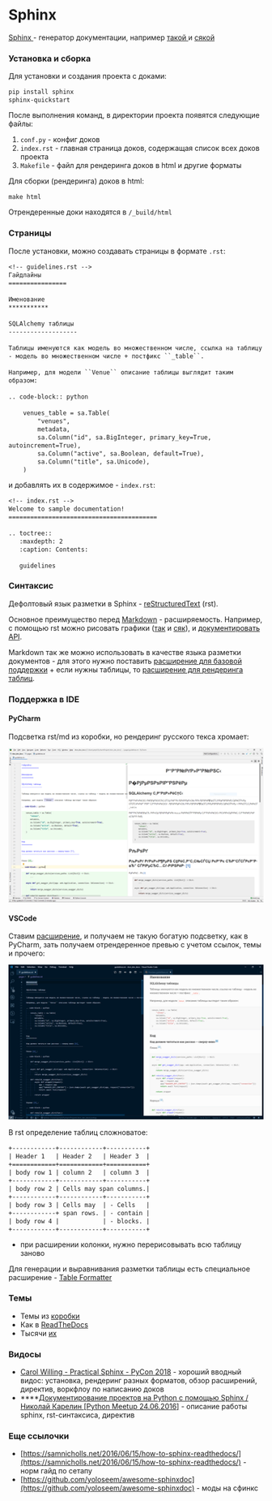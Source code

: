 # Sphinx

[Sphinx ](http://www.sphinx-doc.org/en/master/)- генератор документации, например [такой ](https://flask.palletsprojects.com/en/1.1.x/)и [сякой](https://docs.python.org/2.7/)

### Установка и сборка

Для установки и создания проекта с доками:

```text
pip install sphinx
sphinx-quickstart
```

После выполнения команд, в директории проекта появятся следующие файлы:

1. `conf.py` - конфиг доков
2. `index.rst` - главная страница доков, содержащая список всех доков проекта
3. `Makefile` - файл для рендеринга доков в html и другие форматы

Для сборки \(рендеринга\) доков в html:

```text
make html
```

Отрендеренные доки находятся в `/_build/html`

### Страницы

После установки, можно создавать страницы в формате `.rst`:

```text
<!-- guidelines.rst -->
Гайдлайны
================

Именование
***********

SQLAlchemy таблицы
-------------------

Таблицы именуются как модель во множественном числе, ссылка на таблицу - модель во множественном числе + постфикс ``_table``.

Например, для модели ``Venue`` описание таблицы выглядит таким образом:

.. code-block:: python

    venues_table = sa.Table(
        "venues",
        metadata,
        sa.Column("id", sa.BigInteger, primary_key=True, autoincrement=True),
        sa.Column("active", sa.Boolean, default=True),
        sa.Column("title", sa.Unicode),
    )
```

 и добавлять их в содержимое - `index.rst`:

```text
<!-- index.rst -->
Welcome to sample documentation!
=========================================

.. toctree::
   :maxdepth: 2
   :caption: Contents:

   guidelines
```

### Синтаксис

Дефолтовый язык разметки в Sphinx - [reStructuredText](http://www.sphinx-doc.org/en/master/usage/restructuredtext/basics.html) \(rst\). 

Основное преимущество перед [Markdown](https://github.com/adam-p/markdown-here/wiki/Markdown-Cheatsheet) - расширяемость. Например, с помощью rst можно рисовать графики \([так](https://sphinxcontrib-mermaid-demo.readthedocs.io/en/latest/) и [сяк](https://www.sphinx-doc.org/en/master/usage/extensions/graphviz.html)\), и [документировать API](https://sphinxcontrib-httpdomain.readthedocs.io/en/stable/).

Markdown так же можно использовать в качестве языка разметки документов - для этого нужно поставить [расширение для базовой поддержки](http://www.sphinx-doc.org/en/master/usage/markdown.html) + если нужны таблицы, то [расширение для рендеринга таблиц](https://pypi.org/project/sphinx-markdown-tables/).

### Поддержка в IDE

#### **PyCharm**

Подсветка rst/md из коробки, но рендеринг русского текса хромает:

![](../.gitbook/assets/image%20%285%29.png)

#### **VSCode**

Ставим [расширение](https://marketplace.visualstudio.com/items?itemName=lextudio.restructuredtext), и получаем не такую богатую подсветку, как в PyCharm, зать получаем отрендеренное превью с учетом ссылок, темы и прочего:

![](../.gitbook/assets/image%20%288%29.png)

В rst определение таблиц сложноватое:

```text
+------------+------------+-----------+
| Header 1   | Header 2   | Header 3  |
+============+============+===========+
| body row 1 | column 2   | column 3  |
+------------+------------+-----------+
| body row 2 | Cells may span columns.|
+------------+------------+-----------+
| body row 3 | Cells may  | - Cells   |
+------------+ span rows. | - contain |
| body row 4 |            | - blocks. |
+------------+------------+-----------+
```

+ при расширении колонки, нужно перерисовывать всю таблицу заново 

Для генерации и выравнивания разметки таблицы есть специальное расширение - [Table Formatter](https://marketplace.visualstudio.com/items?itemName=shuworks.vscode-table-formatter)

### Темы

* Темы из [коробки](https://www.sphinx-doc.org/en/master/usage/theming.html#builtin-themes)
* Как в [ReadTheDocs](https://sphinx-rtd-theme.readthedocs.io/en/stable/)
* Тысячи [их](https://sphinx-themes.org)

### Видосы

* [Carol Willing - Practical Sphinx - PyCon 2018](https://www.youtube.com/watch?v=0ROZRNZkPS8) - хороший вводный видос: установка, рендеринг разных форматов, обзор расширений, директив, воркфлоу по написанию доков
* \*\*\*\*[Документирование проектов на Python с помощью Sphinx / Николай Карелин \[Python Meetup 24.06.2016\]](https://www.youtube.com/watch?v=xNSf1g4O4RU) - описание работы sphinx, rst-синтаксиса, директив

### Еще ссылочки

* [https://samnicholls.net/2016/06/15/how-to-sphinx-readthedocs/](https://samnicholls.net/2016/06/15/how-to-sphinx-readthedocs/) - норм гайд по сетапу
* [https://github.com/yoloseem/awesome-sphinxdoc](https://github.com/yoloseem/awesome-sphinxdoc) - моды на сфинкс


